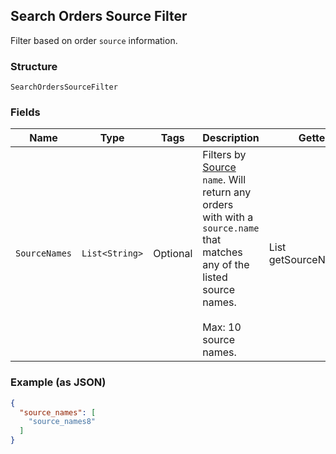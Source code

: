 ## Search Orders Source Filter

Filter based on order `source` information.

### Structure

`SearchOrdersSourceFilter`

### Fields

| Name | Type | Tags | Description | Getter |
|  --- | --- | --- | --- | --- |
| `SourceNames` | `List<String>` | Optional | Filters by [Source](#type-ordersource) `name`. Will return any orders<br>with with a `source.name` that matches any of the listed source names.<br><br>Max: 10 source names. | List<String> getSourceNames() |

### Example (as JSON)

```json
{
  "source_names": [
    "source_names8"
  ]
}
```

